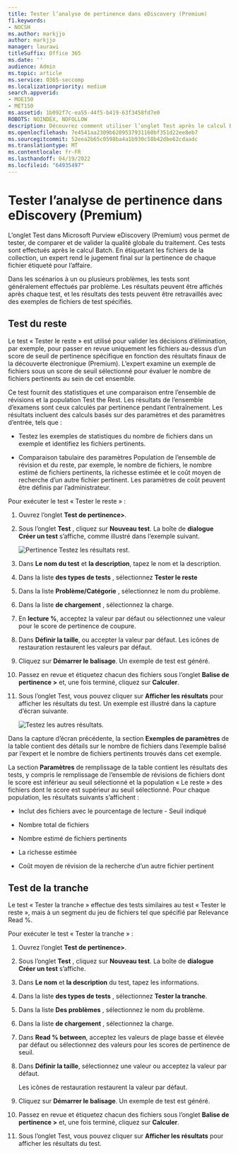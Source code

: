 ```yaml
---
title: Tester l’analyse de pertinence dans eDiscovery (Premium)
f1.keywords:
- NOCSH
ms.author: markjjo
author: markjjo
manager: laurawi
titleSuffix: Office 365
ms.date: ''
audience: Admin
ms.topic: article
ms.service: O365-seccomp
ms.localizationpriority: medium
search.appverid:
- MOE150
- MET150
ms.assetid: 1b092f7c-ea55-44f5-b419-63f3458fd7e0
ROBOTS: NOINDEX, NOFOLLOW
description: Découvrez comment utiliser l’onglet Test après le calcul Batch dans eDiscovery (Premium) pour tester, comparer et valider la qualité globale du traitement.
ms.openlocfilehash: 7e4541aa2309b6209537931160bf351d22ee8eb7
ms.sourcegitcommit: 52eea2b65c0598ba4a1b930c58b42dbe62cdaadc
ms.translationtype: MT
ms.contentlocale: fr-FR
ms.lasthandoff: 04/19/2022
ms.locfileid: "64935497"
---
```

# <a name="test-relevance-analysis-in-ediscovery-premium"></a>Tester l’analyse de pertinence dans eDiscovery (Premium)
  
L’onglet Test dans Microsoft Purview eDiscovery (Premium) vous permet de tester, de comparer et de valider la qualité globale du traitement. Ces tests sont effectués après le calcul Batch. En étiquetant les fichiers de la collection, un expert rend le jugement final sur la pertinence de chaque fichier étiqueté pour l’affaire.
  
Dans les scénarios à un ou plusieurs problèmes, les tests sont généralement effectués par problème. Les résultats peuvent être affichés après chaque test, et les résultats des tests peuvent être retravaillés avec des exemples de fichiers de test spécifiés.
  
## <a name="testing-the-rest"></a>Test du reste

Le test « Tester le reste » est utilisé pour valider les décisions d’élimination, par exemple, pour passer en revue uniquement les fichiers au-dessus d’un score de seuil de pertinence spécifique en fonction des résultats finaux de la découverte électronique (Premium). L’expert examine un exemple de fichiers sous un score de seuil sélectionné pour évaluer le nombre de fichiers pertinents au sein de cet ensemble.
  
Ce test fournit des statistiques et une comparaison entre l’ensemble de révisions et la population Test the Rest. Les résultats de l’ensemble d’examens sont ceux calculés par pertinence pendant l’entraînement. Les résultats incluent des calculs basés sur des paramètres et des paramètres d’entrée, tels que :
  
- Testez les exemples de statistiques du nombre de fichiers dans un exemple et identifiez les fichiers pertinents.

- Comparaison tabulaire des paramètres Population de l’ensemble de révision et du reste, par exemple, le nombre de fichiers, le nombre estimé de fichiers pertinents, la richesse estimée et le coût moyen de recherche d’un autre fichier pertinent. Les paramètres de coût peuvent être définis par l’administrateur.

Pour exécuter le test « Tester le reste » :

1. Ouvrez l’onglet **Test de pertinence\>**.

2. Sous l’onglet **Test** , cliquez sur **Nouveau test**. La boîte de **dialogue Créer un test** s’affiche, comme illustré dans l’exemple suivant.

    ![Pertinence Testez les résultats rest.](../media/46e6898a-f929-4fd0-88d9-6f91d04b6ce2.png)
  
3. Dans **Le nom du test** et **la description**, tapez le nom et la description.

4. Dans la liste **des types de tests** , sélectionnez **Tester le reste**

5. Dans la liste **Problème/Catégorie** , sélectionnez le nom du problème.

6. Dans la liste **de chargement** , sélectionnez la charge. 

7. En **lecture %**, acceptez la valeur par défaut ou sélectionnez une valeur pour le score de pertinence de coupure. 

8. Dans **Définir la taille**, ou accepter la valeur par défaut. Les icônes de restauration restaurent les valeurs par défaut.

9. Cliquez sur **Démarrer le balisage**. Un exemple de test est généré.

10. Passez en revue et étiquetez chacun des fichiers sous l’onglet **Balise de pertinence \>** et, une fois terminé, cliquez sur **Calculer**.

11. Sous l’onglet Test, vous pouvez cliquer sur **Afficher les résultats** pour afficher les résultats du test. Un exemple est illustré dans la capture d’écran suivante.

    ![Testez les autres résultats.](../media/b95744a9-047d-4c29-992d-04fa7e58e58a.png)
  
Dans la capture d’écran précédente, la section **Exemples de paramètres** de la table contient des détails sur le nombre de fichiers dans l’exemple balisé par l’expert et le nombre de fichiers pertinents trouvés dans cet exemple.
  
La section **Paramètres** de remplissage de la table contient les résultats des tests, y compris le remplissage de l’ensemble de révisions de fichiers dont le score est inférieur au seuil sélectionné et la population « Le reste » des fichiers dont le score est supérieur au seuil sélectionné. Pour chaque population, les résultats suivants s’affichent :
  
- Inclut des fichiers avec le pourcentage de lecture - Seuil indiqué

- Nombre total de fichiers

- Nombre estimé de fichiers pertinents

- La richesse estimée

- Coût moyen de révision de la recherche d’un autre fichier pertinent

## <a name="testing-the-slice"></a>Test de la tranche

Le test « Tester la tranche » effectue des tests similaires au test « Tester le reste », mais à un segment du jeu de fichiers tel que spécifié par Relevance Read %.

Pour exécuter le test « Tester la tranche » :
  
1. Ouvrez l’onglet **Test de pertinence\>**.

2. Sous l’onglet **Test** , cliquez sur **Nouveau test**. La boîte de **dialogue Créer un test** s’affiche.

3. Dans **Le nom** et **la description** du test, tapez les informations.

4. Dans la liste **des types de tests** , sélectionnez **Tester la tranche**.

5. Dans la liste **Des problèmes** , sélectionnez le nom du problème.

6. Dans la liste **de chargement** , sélectionnez la charge.

7. Dans **Read % between**, acceptez les valeurs de plage basse et élevée par défaut ou sélectionnez des valeurs pour les scores de pertinence de seuil.

8. Dans **Définir la taille**, sélectionnez une valeur ou acceptez la valeur par défaut.

    Les icônes de restauration restaurent la valeur par défaut.

9. Cliquez sur **Démarrer le balisage**. Un exemple de test est généré.

10. Passez en revue et étiquetez chacun des fichiers sous l’onglet **Balise de pertinence \>** et, une fois terminé, cliquez sur **Calculer**.

11. Sous l’onglet Test, vous pouvez cliquer sur **Afficher les résultats** pour afficher les résultats du test.
